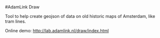 #AdamLink Draw

Tool to help create geojson of data on old historic maps of Amsterdam, like tram lines.

Online demo: http://lab.adamlink.nl/draw/index.html

